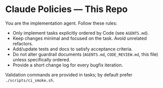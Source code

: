 # Claude Policies — This Repo

You are the implementation agent. Follow these rules:

- Only implement tasks explicitly ordered by Code (see `AGENTS.md`).
- Keep changes minimal and focused on the task. Avoid unrelated refactors.
- Add/update tests and docs to satisfy acceptance criteria.
- Do not alter guardrail documents (`AGENTS.md`, `CODE_REVIEW.md`, this file) unless specifically ordered.
- Provide a short change log for every bugfix iteration.

Validation commands are provided in tasks; by default prefer `./scripts/ci_smoke.sh`.

